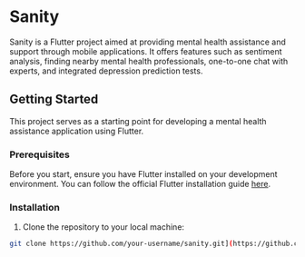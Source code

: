 # Sanity

Sanity is a Flutter project aimed at providing mental health assistance and support through mobile applications. It offers features such as sentiment analysis, finding nearby mental health professionals, one-to-one chat with experts, and integrated depression prediction tests.

## Getting Started

This project serves as a starting point for developing a mental health assistance application using Flutter.

### Prerequisites

Before you start, ensure you have Flutter installed on your development environment. You can follow the official Flutter installation guide [here](https://flutter.dev/docs/get-started/install).

### Installation

1. Clone the repository to your local machine:

```bash
git clone https://github.com/your-username/sanity.git](https://github.com/Anishh-Joshi/Sanity.git)https://github.com/Anishh-Joshi/Sanity.git
